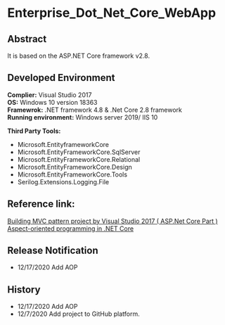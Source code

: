 # Enterprise_Dot_Net_Core_WebApp
## Abstract
It is based on the ASP.NET Core framework v2.8.
## Developed Environment
**Complier:** Visual Studio 2017\
**OS:** Windows 10 version 18363\
**Framewrok:** .NET framework 4.8 & .Net Core 2.8 framework\
**Running environment:** Windows server 2019/ IIS 10

**Third Party Tools:**
- Microsoft.EntityframeworkCore
- Microsoft.EntityFrameworkCore.SqlServer
- Microsoft.EntityFrameworkCore.Relational
- Microsoft.EntityFrameworkCore.Design
- Microsoft.EntityFrameworkCore.Tools
- Serilog.Extensions.Logging.File
## Reference link:
[Building MVC pattern project by Visual Studio 2017 ( ASP.Net Core Part )](https://davidskyspace.com/building-mvc-pattern-project-by-visual-studio-2017-asp-net-core-part/)
[Aspect-oriented programming in .NET Core](https://davidskyspace.com/aspect-oriented-programming-in-net-core/)

## Release Notification
- 12/17/2020 Add AOP

## History
- 12/17/2020 Add AOP
- 12/7/2020 Add project to GitHub platform.
